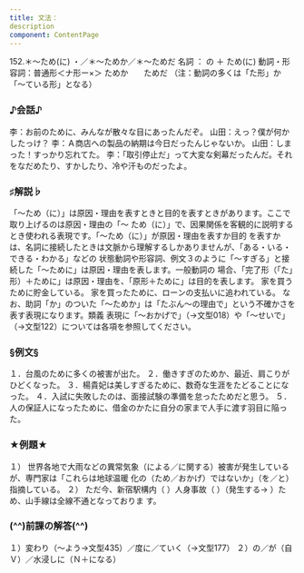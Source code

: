 ```yaml
---
title: 文法：
description
component: ContentPage
---
```



152.＊～ため(に) ・／＊～ためか／＊～ためだ
名詞 ： の ＋ ため(に)
動詞・形容詞：普通形＜ナ形ー×＞ ためか
      ためだ
（注：動詞の多くは「た形」か「～ている形」となる）
### ♪会話♪
李：お前のために、みんなが散々な目にあったんだぞ。 山田：えっ？僕が何かしたっけ？
李：Ａ商店への製品の納期は今日だったんじゃないか。 山田：しまった！すっかり忘れてた。
李：「取引停止だ」って大変な剣幕だったんだ。それをなだめたり、すかしたり、冷や汗ものだったよ。
### ♯解説♭
「～ため（に）」は原因・理由を表すときと目的を表すときがあります。ここで取り上げるのは原因・理由の「～ ため（に）」で、因果関係を客観的に説明するとき使われる表現です。「～ため（に）」が原因・理由を表すか目的 を表すかは、名詞に接続したときは文脈から理解するしかありませんが、「ある・いる・できる・わかる」などの 状態動詞や形容詞、例文３のように「～すぎる」と接続した「～ために」は原因・理由を表します。一般動詞の 場合、「完了形（「た」形）＋ために」は原因・理由を、「原形＋ために」は目的を表します。
家を買うために貯金している。
家を買ったために、ローンの支払いに追われている。 なお、助詞「か」のついた「～ためか」は「たぶん～の理由で」という不確かさを表す表現になります。類義
表現に「～おかげで」（→文型018）や「～せいで」（→文型122）については各項を参照してください。
### §例文§
１．台風のために多くの被害が出た。
２．働きすぎのためか、最近、肩こりがひどくなった。
３．楊貴妃は美しすぎるために、数奇な生涯をたどることになった。
４．入試に失敗したのは、面接試験の準備を怠ったためだと思う。
５．人の保証人になったために、借金のかたに自分の家まで人手に渡す羽目に陥った。
### ★例題★
１） 世界各地で大雨などの異常気象（による／に関する）被害が発生しているが、専門家は「これらは地球温暖 化の（ため／おかげ）ではないか」（を／と）指摘している。
２） ただ今、新宿駅構内（ ）人身事故（ ）（発生する→ ）ため、山手線は全線不通となっておりま す。
### (^^)前課の解答(^^)
１）変わり（～よう→文型435）／度に／ていく（→文型177）
２）の／が（自Ｖ）／水浸しに（Ｎ＋になる）
